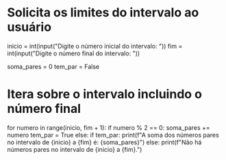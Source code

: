 # Solicita os limites do intervalo ao usuário
inicio = int(input("Digite o número inicial do intervalo: "))
fim = int(input("Digite o número final do intervalo: "))

soma_pares = 0
tem_par = False

# Itera sobre o intervalo incluindo o número final
for numero in range(inicio, fim + 1):
    if numero % 2 == 0:
        soma_pares += numero
        tem_par = True
else:
    if tem_par:
        print(f"A soma dos números pares no intervalo de {inicio} a {fim} é: {soma_pares}")
    else:
        print(f"Não há números pares no intervalo de {inicio} a {fim}.")
